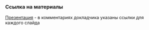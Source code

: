 ### Ссылка на материалы
[Презентация](https://docs.google.com/presentation/d/1wYSxixeGiW3pabDCUZzi43tidK2q0vx7GxeLqxYKh3E/edit?usp=sharing) - в комментариях докладчика указаны ссылки для каждого слайда